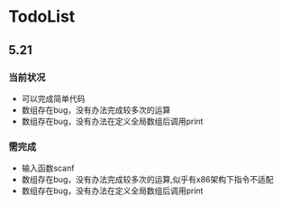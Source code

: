 # TodoList
## 5.21

### 当前状况
<ul>
<li>可以完成简单代码</li>
<li>数组存在bug，没有办法完成较多次的运算</li>
<li>数组存在bug，没有办法在定义全局数组后调用print</li>

</ul>

### 需完成

<ul>
<li>输入函数scanf</li>
<li>数组存在bug，没有办法完成较多次的运算,似乎有x86架构下指令不适配</li>
<li>数组存在bug，没有办法在定义全局数组后调用print</li>

</ul>